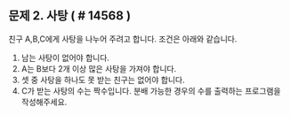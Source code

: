 ## 문제 2. 사탕  ( # 14568 )
친구 A,B,C에게 사탕을 나누어 주려고 합니다.
조건은 아래와 같습니다.
1. 남는 사탕이 없어야 합니다.
2. A는 B보다 2개 이상 많은 사탕을 가져야 합니다.
3. 셋 중 사탕을 하나도 못 받는 친구는 없어야 합니다.
4. C가 받는 사탕의 수는 짝수입니다.
분배 가능한 경우의 수를 출력하는 프로그램을 작성해주세요.
 
